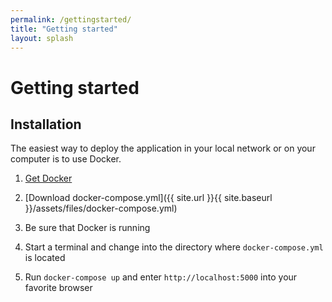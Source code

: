 ```yaml
---
permalink: /gettingstarted/
title: "Getting started"
layout: splash
---
```


# Getting started

## Installation

The easiest way to deploy the application in your local network or on your computer
is to use Docker.

1. [Get Docker](https://www.docker.com/products/docker-desktop)

2. [Download docker-compose.yml]({{ site.url }}{{ site.baseurl }}/assets/files/docker-compose.yml)

3. Be sure that Docker is running

4. Start a terminal and change into the directory where `docker-compose.yml` is located

5. Run `docker-compose up` and enter `http://localhost:5000` into your favorite browser